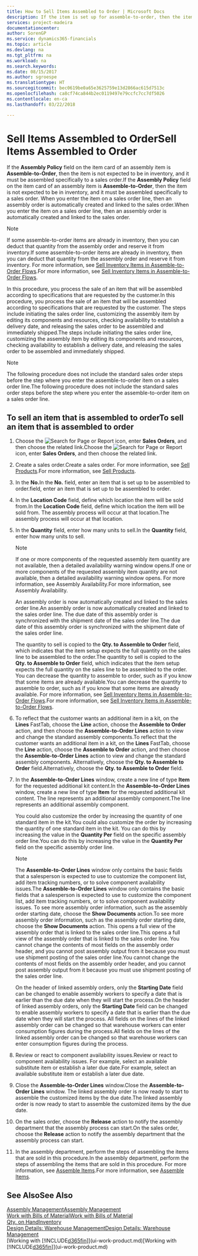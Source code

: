 ```yaml
---
title: How to Sell Items Assembled to Order | Microsoft Docs
description: If the item is set up for assemble-to-order, then the item is not expected to be in inventory, and it must be assembled specifically to a sales order. When you enter the item on a sales order line, then an assembly order is automatically created and linked to the sales order.
services: project-madeira
documentationcenter: 
author: SorenGP
ms.service: dynamics365-financials
ms.topic: article
ms.devlang: na
ms.tgt_pltfrm: na
ms.workload: na
ms.search.keywords: 
ms.date: 08/15/2017
ms.author: sgroespe
ms.translationtype: HT
ms.sourcegitcommit: bec0619be0a65e3625759e13d2866ac615d7513c
ms.openlocfilehash: ca8cf74ca844b2ec0119497e79ccfc7cc7df5026
ms.contentlocale: en-ca
ms.lasthandoff: 03/22/2018

---
```

# <a name="sell-items-assembled-to-order"></a><span data-ttu-id="62af6-104">Sell Items Assembled to Order</span><span class="sxs-lookup"><span data-stu-id="62af6-104">Sell Items Assembled to Order</span></span>
<span data-ttu-id="62af6-105">If the **Assembly Policy** field on the item card of an assembly item is **Assemble-to-Order**, then the item is not expected to be in inventory, and it must be assembled specifically to a sales order.</span><span class="sxs-lookup"><span data-stu-id="62af6-105">If the **Assembly Policy** field on the item card of an assembly item is **Assemble-to-Order**, then the item is not expected to be in inventory, and it must be assembled specifically to a sales order.</span></span> <span data-ttu-id="62af6-106">When you enter the item on a sales order line, then an assembly order is automatically created and linked to the sales order.</span><span class="sxs-lookup"><span data-stu-id="62af6-106">When you enter the item on a sales order line, then an assembly order is automatically created and linked to the sales order.</span></span>  

> [!NOTE]  
>  <span data-ttu-id="62af6-107">If some assemble-to-order items are already in inventory, then you can deduct that quantity from the assembly order and reserve it from inventory.</span><span class="sxs-lookup"><span data-stu-id="62af6-107">If some assemble-to-order items are already in inventory, then you can deduct that quantity from the assembly order and reserve it from inventory.</span></span> <span data-ttu-id="62af6-108">For more information, see [Sell Inventory Items in Assemble-to-Order Flows](assembly-how-to-sell-assemble-to-order-items-and-inventory-items-together.md).</span><span class="sxs-lookup"><span data-stu-id="62af6-108">For more information, see [Sell Inventory Items in Assemble-to-Order Flows](assembly-how-to-sell-assemble-to-order-items-and-inventory-items-together.md).</span></span>  

<span data-ttu-id="62af6-109">In this procedure, you process the sale of an item that will be assembled according to specifications that are requested by the customer.</span><span class="sxs-lookup"><span data-stu-id="62af6-109">In this procedure, you process the sale of an item that will be assembled according to specifications that are requested by the customer.</span></span> <span data-ttu-id="62af6-110">The steps include initiating the sales order line, customizing the assembly item by editing its components and resources, checking availability to establish a delivery date, and releasing the sales order to be assembled and immediately shipped.</span><span class="sxs-lookup"><span data-stu-id="62af6-110">The steps include initiating the sales order line, customizing the assembly item by editing its components and resources, checking availability to establish a delivery date, and releasing the sales order to be assembled and immediately shipped.</span></span>  

> [!NOTE]  
>  <span data-ttu-id="62af6-111">The following procedure does not include the standard sales order steps before the step where you enter the assemble-to-order item on a sales order line.</span><span class="sxs-lookup"><span data-stu-id="62af6-111">The following procedure does not include the standard sales order steps before the step where you enter the assemble-to-order item on a sales order line.</span></span>  

## <a name="to-sell-an-item-that-is-assembled-to-order"></a><span data-ttu-id="62af6-112">To sell an item that is assembled to order</span><span class="sxs-lookup"><span data-stu-id="62af6-112">To sell an item that is assembled to order</span></span>  
1.  <span data-ttu-id="62af6-113">Choose the ![Search for Page or Report](media/ui-search/search_small.png "Search for Page or Report icon") icon, enter **Sales Orders**, and then choose the related link.</span><span class="sxs-lookup"><span data-stu-id="62af6-113">Choose the ![Search for Page or Report](media/ui-search/search_small.png "Search for Page or Report icon") icon, enter **Sales Orders**, and then choose the related link.</span></span>  
2.  <span data-ttu-id="62af6-114">Create a sales order.</span><span class="sxs-lookup"><span data-stu-id="62af6-114">Create a sales order.</span></span> <span data-ttu-id="62af6-115">For more information, see [Sell Products](sales-how-sell-products.md).</span><span class="sxs-lookup"><span data-stu-id="62af6-115">For more information, see [Sell Products](sales-how-sell-products.md).</span></span>  
3.  <span data-ttu-id="62af6-116">In the **No.**</span><span class="sxs-lookup"><span data-stu-id="62af6-116">In the **No.**</span></span> <span data-ttu-id="62af6-117">field, enter an item that is set up to be assembled to order.</span><span class="sxs-lookup"><span data-stu-id="62af6-117">field, enter an item that is set up to be assembled to order.</span></span>  
4.  <span data-ttu-id="62af6-118">In the **Location Code** field, define which location the item will be sold from.</span><span class="sxs-lookup"><span data-stu-id="62af6-118">In the **Location Code** field, define which location the item will be sold from.</span></span> <span data-ttu-id="62af6-119">The assembly process will occur at that location.</span><span class="sxs-lookup"><span data-stu-id="62af6-119">The assembly process will occur at that location.</span></span>  
5.  <span data-ttu-id="62af6-120">In the **Quantity** field, enter how many units to sell.</span><span class="sxs-lookup"><span data-stu-id="62af6-120">In the **Quantity** field, enter how many units to sell.</span></span>  

    > [!NOTE]  
    >  <span data-ttu-id="62af6-121">If one or more components of the requested assembly item quantity are not available, then a detailed availability warning window opens.</span><span class="sxs-lookup"><span data-stu-id="62af6-121">If one or more components of the requested assembly item quantity are not available, then a detailed availability warning window opens.</span></span> <span data-ttu-id="62af6-122">For more information, see Assembly Availability.</span><span class="sxs-lookup"><span data-stu-id="62af6-122">For more information, see Assembly Availability.</span></span>  

    <span data-ttu-id="62af6-123">An assembly order is now automatically created and linked to the sales order line.</span><span class="sxs-lookup"><span data-stu-id="62af6-123">An assembly order is now automatically created and linked to the sales order line.</span></span> <span data-ttu-id="62af6-124">The due date of this assembly order is synchronized with the shipment date of the sales order line.</span><span class="sxs-lookup"><span data-stu-id="62af6-124">The due date of this assembly order is synchronized with the shipment date of the sales order line.</span></span>  

    <span data-ttu-id="62af6-125">The quantity to sell is copied to the **Qty. to Assemble to Order** field, which indicates that the item setup expects the full quantity on the sales line to be assembled to the order.</span><span class="sxs-lookup"><span data-stu-id="62af6-125">The quantity to sell is copied to the **Qty. to Assemble to Order** field, which indicates that the item setup expects the full quantity on the sales line to be assembled to the order.</span></span> <span data-ttu-id="62af6-126">You can decrease the quantity to assemble to order, such as if you know that some items are already available.</span><span class="sxs-lookup"><span data-stu-id="62af6-126">You can decrease the quantity to assemble to order, such as if you know that some items are already available.</span></span> <span data-ttu-id="62af6-127">For more information, see [Sell Inventory Items in Assemble-to-Order Flows](assembly-how-to-sell-inventory-items-in-assemble-to-order-flows.md).</span><span class="sxs-lookup"><span data-stu-id="62af6-127">For more information, see [Sell Inventory Items in Assemble-to-Order Flows](assembly-how-to-sell-inventory-items-in-assemble-to-order-flows.md).</span></span>  

6.  <span data-ttu-id="62af6-128">To reflect that the customer wants an additional item in a kit, on the **Lines** FastTab, choose the **Line** action, choose the **Assemble to Order** action, and then choose the **Assemble-to-Order Lines** action to view and change the standard assembly components.</span><span class="sxs-lookup"><span data-stu-id="62af6-128">To reflect that the customer wants an additional item in a kit, on the **Lines** FastTab, choose the **Line** action, choose the **Assemble to Order** action, and then choose the **Assemble-to-Order Lines** action to view and change the standard assembly components.</span></span> <span data-ttu-id="62af6-129">Alternatively, choose the **Qty. to Assemble to Order** field.</span><span class="sxs-lookup"><span data-stu-id="62af6-129">Alternatively, choose the **Qty. to Assemble to Order** field.</span></span>  
7.  <span data-ttu-id="62af6-130">In the **Assemble-to-Order Lines** window, create a new line of type **Item** for the requested additional kit content.</span><span class="sxs-lookup"><span data-stu-id="62af6-130">In the **Assemble-to-Order Lines** window, create a new line of type **Item** for the requested additional kit content.</span></span> <span data-ttu-id="62af6-131">The line represents an additional assembly component.</span><span class="sxs-lookup"><span data-stu-id="62af6-131">The line represents an additional assembly component.</span></span>  

    <span data-ttu-id="62af6-132">You could also customize the order by increasing the quantity of one standard item in the kit.</span><span class="sxs-lookup"><span data-stu-id="62af6-132">You could also customize the order by increasing the quantity of one standard item in the kit.</span></span> <span data-ttu-id="62af6-133">You can do this by increasing the value in the **Quantity Per** field on the specific assembly order line.</span><span class="sxs-lookup"><span data-stu-id="62af6-133">You can do this by increasing the value in the **Quantity Per** field on the specific assembly order line.</span></span>  

    > [!NOTE]  
    >  <span data-ttu-id="62af6-134">The **Assemble-to-Order Lines** window only contains the basic fields that a salesperson is expected to use to customize the component list, add item tracking numbers, or to solve component availability issues.</span><span class="sxs-lookup"><span data-stu-id="62af6-134">The **Assemble-to-Order Lines** window only contains the basic fields that a salesperson is expected to use to customize the component list, add item tracking numbers, or to solve component availability issues.</span></span> <span data-ttu-id="62af6-135">To see more assembly order information, such as the assembly order starting date, choose the **Show Documents** action.</span><span class="sxs-lookup"><span data-stu-id="62af6-135">To see more assembly order information, such as the assembly order starting date, choose the **Show Documents** action.</span></span> <span data-ttu-id="62af6-136">This opens a full view of the assembly order that is linked to the sales order line.</span><span class="sxs-lookup"><span data-stu-id="62af6-136">This opens a full view of the assembly order that is linked to the sales order line.</span></span> <span data-ttu-id="62af6-137">You cannot change the contents of most fields on the assembly order header, and you cannot post assembly output from it because you must use shipment posting of the sales order line.</span><span class="sxs-lookup"><span data-stu-id="62af6-137">You cannot change the contents of most fields on the assembly order header, and you cannot post assembly output from it because you must use shipment posting of the sales order line.</span></span>  
    >   
    >  <span data-ttu-id="62af6-138">On the header of linked assembly orders, only the **Starting Date** field can be changed to enable assembly workers to specify a date that is earlier than the due date when they will start the process.</span><span class="sxs-lookup"><span data-stu-id="62af6-138">On the header of linked assembly orders, only the **Starting Date** field can be changed to enable assembly workers to specify a date that is earlier than the due date when they will start the process.</span></span> <span data-ttu-id="62af6-139">All fields on the lines of the linked assembly order can be changed so that warehouse workers can enter consumption figures during the process.</span><span class="sxs-lookup"><span data-stu-id="62af6-139">All fields on the lines of the linked assembly order can be changed so that warehouse workers can enter consumption figures during the process.</span></span>  

8.  <span data-ttu-id="62af6-140">Review or react to component availability issues.</span><span class="sxs-lookup"><span data-stu-id="62af6-140">Review or react to component availability issues.</span></span> <span data-ttu-id="62af6-141">For example, select an available substitute item or establish a later due date.</span><span class="sxs-lookup"><span data-stu-id="62af6-141">For example, select an available substitute item or establish a later due date.</span></span>  
9. <span data-ttu-id="62af6-142">Close the **Assemble-to-Order Lines** window.</span><span class="sxs-lookup"><span data-stu-id="62af6-142">Close the **Assemble-to-Order Lines** window.</span></span> <span data-ttu-id="62af6-143">The linked assembly order is now ready to start to assemble the customized items by the due date.</span><span class="sxs-lookup"><span data-stu-id="62af6-143">The linked assembly order is now ready to start to assemble the customized items by the due date.</span></span>  
10. <span data-ttu-id="62af6-144">On the sales order, choose the **Release** action to notify the assembly department that the assembly process can start.</span><span class="sxs-lookup"><span data-stu-id="62af6-144">On the sales order, choose the **Release** action to notify the assembly department that the assembly process can start.</span></span>  
11. <span data-ttu-id="62af6-145">In the assembly department, perform the steps of assembling the items that are sold in this procedure.</span><span class="sxs-lookup"><span data-stu-id="62af6-145">In the assembly department, perform the steps of assembling the items that are sold in this procedure.</span></span> <span data-ttu-id="62af6-146">For more information, see [Assemble Items](assembly-how-to-assemble-items.md).</span><span class="sxs-lookup"><span data-stu-id="62af6-146">For more information, see [Assemble Items](assembly-how-to-assemble-items.md).</span></span>  

## <a name="see-also"></a><span data-ttu-id="62af6-147">See Also</span><span class="sxs-lookup"><span data-stu-id="62af6-147">See Also</span></span>  
[<span data-ttu-id="62af6-148">Assembly Management</span><span class="sxs-lookup"><span data-stu-id="62af6-148">Assembly Management</span></span>](assembly-assemble-items.md)  
[<span data-ttu-id="62af6-149">Work with Bills of Material</span><span class="sxs-lookup"><span data-stu-id="62af6-149">Work with Bills of Material</span></span>](inventory-how-work-BOMs.md)  
[<span data-ttu-id="62af6-150">Qty. on Hand</span><span class="sxs-lookup"><span data-stu-id="62af6-150">Inventory</span></span>](inventory-manage-inventory.md)  
[<span data-ttu-id="62af6-151">Design Details: Warehouse Management</span><span class="sxs-lookup"><span data-stu-id="62af6-151">Design Details: Warehouse Management</span></span>](design-details-warehouse-management.md)  
<span data-ttu-id="62af6-152">[Working with [!INCLUDE[d365fin](includes/d365fin_md.md)]](ui-work-product.md)</span><span class="sxs-lookup"><span data-stu-id="62af6-152">[Working with [!INCLUDE[d365fin](includes/d365fin_md.md)]](ui-work-product.md)</span></span>

